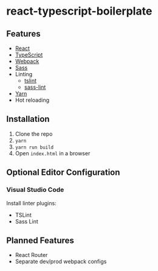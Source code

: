 # react-typescript-boilerplate

## Features

* [React](https://facebook.github.io/react/)
* [TypeScript](https://www.typescriptlang.org/index.html)
* [Webpack](https://webpack.github.io/)
* [Sass](http://sass-lang.com/)
* Linting
  * [tslint](https://github.com/palantir/tslint)
  * [sass-lint](https://github.com/sasstools/sass-lint)
* [Yarn](https://yarnpkg.com/)
* Hot reloading

## Installation

1. Clone the repo
2. `yarn`
3. `yarn run build`
4. Open `index.html` in a browser

## Optional Editor Configuration

### Visual Studio Code

Install linter plugins:

* TSLint
* Sass Lint

## Planned Features

* React Router
* Separate dev/prod webpack configs
